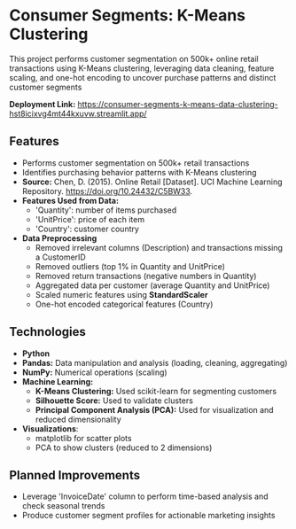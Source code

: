 # Consumer Segments: K-Means Clustering
This project performs customer segmentation on 500k+ online retail transactions using K-Means clustering, leveraging data cleaning, feature scaling, and one-hot encoding to uncover purchase patterns and distinct customer segments

**Deployment Link:** https://consumer-segments-k-means-data-clustering-hst8icixvg4mt44kxuvw.streamlit.app/

## Features
- Performs customer segmentation on 500k+ retail transactions
- Identifies purchasing behavior patterns with K-Means clustering
- **Source:** Chen, D. (2015). Online Retail [Dataset]. UCI Machine Learning Repository. https://doi.org/10.24432/C5BW33. 
- **Features Used from Data:**
  - 'Quantity': number of items purchased
  - 'UnitPrice': price of each item
  - 'Country': customer country
- **Data Preprocessing**
  - Removed irrelevant columns (Description) and transactions missing a CustomerID
  - Removed outliers (top 1% in Quantity and UnitPrice)
  - Removed return transactions (negative numbers in Quantity)
  - Aggregated data per customer (average Quantity and UnitPrice)
  - Scaled numeric features using **StandardScaler**
  - One-hot encoded categorical features (Country)   



## Technologies
- **Python**
- **Pandas:** Data manipulation and analysis (loading, cleaning, aggregating)
- **NumPy:** Numerical operations (scaling)
- **Machine Learning:**
  - **K-Means Clustering:** Used scikit-learn for segmenting customers
  - **Silhouette Score:** Used to validate clusters
  - **Principal Component Analysis (PCA):** Used for visualization and reduced dimensionality
- **Visualizations**:
  - matplotlib for scatter plots
  - PCA to show clusters (reduced to 2 dimensions)



## Planned Improvements
- Leverage 'InvoiceDate' column to perform time-based analysis and check seasonal trends
- Produce customer segment profiles for actionable marketing insights


